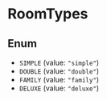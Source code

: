 # RoomTypes

## Enum

* `SIMPLE` (value: `"simple"`)
* `DOUBLE` (value: `"double"`)
* `FAMILY` (value: `"family"`)
* `DELUXE` (value: `"deluxe"`)
